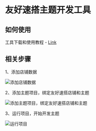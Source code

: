 # 友好速搭主题开发工具

## 如何使用

工具下载和使用教程 - [Link](https://docs.youhaosuda.com/development/s/54815214e2931e38ae000016)

## 相关步骤

1、添加店铺数据

![添加店铺数据](https://wx3.sinaimg.cn/large/e6083de7gy1h5929uql14j20qm0n4gop.jpg)

2、添加主题项目，绑定友好速搭店铺和主题

![添加主题项目，绑定友好速搭店铺和主题](https://wx3.sinaimg.cn/large/e6083de7gy1h5929vcbrhj20w910tn31.jpg)

3、运行项目，开始开发主题

![运行项目](https://wx3.sinaimg.cn/large/e6083de7gy1h5929u6mfzj20qm0n4q8u.jpg)
